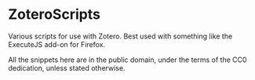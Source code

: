 ZoteroScripts
=============

Various scripts for use with Zotero. Best used with something like the ExecuteJS add-on for Firefox.

All the snippets here are in the public domain, under the terms of the CC0 dedication, unless stated otherwise.
